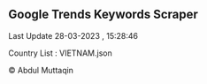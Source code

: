

## Google Trends Keywords Scraper 
 
Last Update 28-03-2023 , 15:28:46

Country List :
VIETNAM.json



© Abdul Muttaqin 
